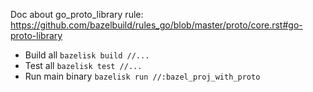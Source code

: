 
Doc about go_proto_library rule: https://github.com/bazelbuild/rules_go/blob/master/proto/core.rst#go-proto-library

* Build all `bazelisk build //...`
* Test all `bazelisk test //...`
* Run main binary `bazelisk run //:bazel_proj_with_proto`
